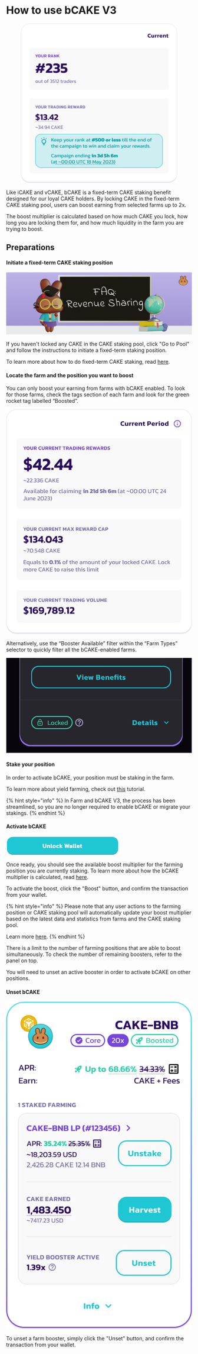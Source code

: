 # How to use bCAKE V3

<figure><img src="../../../.gitbook/assets/image (12).png" alt=""><figcaption></figcaption></figure>

Like iCAKE and vCAKE, bCAKE is a fixed-term CAKE staking benefit designed for our loyal CAKE holders. By locking CAKE in the fixed-term CAKE staking pool, users can boost earning from selected farms up to 2x.

The boost multiplier is calculated based on how much CAKE you lock, how long you are locking them for, and how much liquidity in the farm you are trying to boost.

## Preparations <a href="#9ad80126-6efe-49c2-b203-3590093b92d6" id="9ad80126-6efe-49c2-b203-3590093b92d6"></a>

#### **Initiate a fixed-term CAKE staking position** <a href="#3e485cf0-a9c5-408d-ab19-3ad2a7852589" id="3e485cf0-a9c5-408d-ab19-3ad2a7852589"></a>

![](<../../../.gitbook/assets/image (10).png>)

If you haven't locked any CAKE in the CAKE staking pool, click "Go to Pool" and follow the instructions to initiate a fixed-term staking position.

To learn more about how to do fixed-term CAKE staking, read [here](https://docs.pancakeswap.finance/products/syrup-pool/new-cake-pool#fixed-term-staking).

#### Locate the farm and the position you want to boost <a href="#cf04ee3e-9678-4fc4-bf79-dcc5620a83fd" id="cf04ee3e-9678-4fc4-bf79-dcc5620a83fd"></a>

You can only boost your earning from farms with bCAKE enabled. To look for those farms, check the tags section of each farm and look for the green rocket tag labelled “Boosted”.

![](<../../../.gitbook/assets/image (11).png>)

Alternatively, use the “Booster Available” filter within the “Farm Types” selector to quickly filter all the bCAKE-enabled farms.

![](<../../../.gitbook/assets/image (9).png>)

#### Stake your position

In order to activate bCAKE, your position must be staking in the farm.

To learn more about yield farming, check out [this](https://docs.pancakeswap.finance/products/yield-farming/how-to-use-farms) tutorial.

{% hint style="info" %}
In Farm and bCAKE V3, the process has been streamlined, so you are no longer required to enable bCAKE or migrate your stakings.
{% endhint %}

#### Activate bCAKE <a href="#b3a80f22-5043-4e4b-afae-93b4abec504e" id="b3a80f22-5043-4e4b-afae-93b4abec504e"></a>

![](<../../../.gitbook/assets/image (30).png>)

Once ready, you should see the available boost multiplier for the farming position you are currently staking. To learn more about how the bCAKE multiplier is calculated, read [here](https://docs.pancakeswap.finance/products/yield-farming/bcake/faq#why-do-my-multipliers-change-even-after-activation).

To activate the boost, click the "Boost" button, and confirm the transaction from your wallet.

{% hint style="info" %}
Please note that any user actions to the farming position or CAKE staking pool will automatically update your boost multiplier based on the latest data and statistics from farms and the CAKE staking pool.

Learn more [here](https://docs.pancakeswap.finance/products/yield-farming/bcake/faq#why-do-my-multipliers-change-even-after-activation).
{% endhint %}

There is a limit to the number of farming positions that are able to boost simultaneously. To check the number of remaining boosters, refer to the panel on top.

You will need to unset an active booster in order to activate bCAKE on other positions.

#### Unset bCAKE <a href="#6fa438f5-eea6-4d66-9b56-24780cedd273" id="6fa438f5-eea6-4d66-9b56-24780cedd273"></a>

![](<../../../.gitbook/assets/image (7) (1).png>)

To unset a farm booster, simply click the "Unset" button, and confirm the transaction from your wallet.
